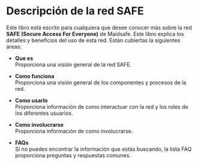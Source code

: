 # Descripción de la red SAFE

Este libro está escrito para cualquiera que desee conocer más sobre la red **SAFE (Secure Access For Everyone)** de Maidsafe. Este libro explica los detalles y beneficios del uso de esta red. Están cubiertas la siguientes areas: 

* **Que es**<br />
Proporciona una visión general de la red SAFE.

* **Como funciona**<br />
Proporciona una visión general de los componentes y procesos de la red.

* **Como usarlo**<br />
Proporciona información de como interactuar con la red y los roles de los diferentes usuarios.

* **Como involucrarse**<br />
Proporciona información de como involucrarse.

* **FAQs**<br />
Si no puedes encontrar la información que estás buscando, la lista FAQ proporciona preguntas y respuestas comunes.
